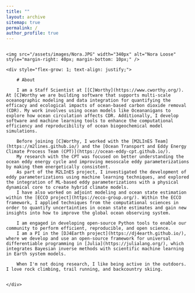 ```yaml
---
title: ""
layout: archive
sitemap: true
permalink: /
author_profile: true
---
```


<div style="display: flex; justify-content: space-between; align-items: flex-start;">

    <img src="/assets/images/Nora.JPG" width="340px" alt="Nora Loose" style="margin-right: 40px; margin-bottom: 10px;" />

    <div style="flex-grow: 1; text-align: justify;">

        # About

        I am a Staff Scientist at [[C]Worthy](https://www.cworthy.org/). At [C]Worthy we are building software that supports multi-scale oceanographic modeling and data integration for quantifying the efficacy and ecological impacts of ocean-based carbon dioxide removal (CDR). My work involves using ocean models like Oceananigans to explore how ocean circulation affects CDR. Additionally, I develop software and machine learning tools to enhance the computational efficiency and reproducibility of ocean biogeochemical model simulations.
        
        Before joining [C]Worthy, I worked with the [M2LInES Team](https://m2lines.github.io/) and the [Ocean Transport and Eddy Energy Climate Process Team (CPT)](https://ocean-eddy-cpt.github.io/). 
        My research with the CPT was focused on better understanding the ocean eddy energy cycle and improving mesoscale eddy parameterizations by making them energetically consistent.
        As part of the M2LInES project, I investigated the development of eddy parameterizations using machine learning techniques, and explored the integration of ML-based eddy parameterizations with a physical dynamical core to create hybrid climate models.
        I have also worked on adjoint modeling and ocean state estimation within the [ECCO project](https://ecco-group.org/). Within the ECCO framework, I applied techniques from the computational sciences in order to quantify uncertainties in ocean state estimates and gain new insights into how to improve the global ocean observing system. 
        
        I am engaged in developing open-source Python tools to enable our community to perform efficient, reproducible, and open science. 
        I am a PI in the [DJ4Earth project](https://dj4earth.github.io/), where we develop and use an open-source framework for universal differentiable programming in [Julia](https://julialang.org/), which integrates Bayesian inverse methods with scientific machine learning in Earth system models.
        
        When I'm not doing research, I like being active in the outdoors. I love rock climbing, trail running, and backcountry skiing.


    </div>

</div>

